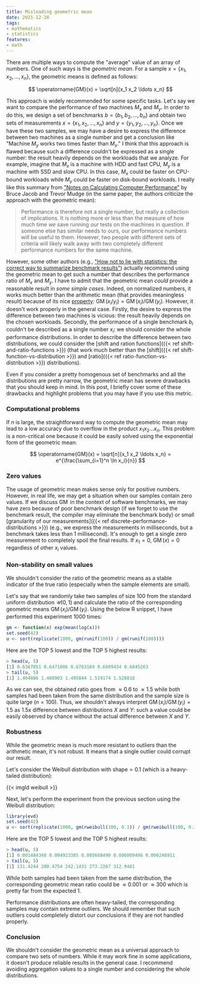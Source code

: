 ```yaml
---
title: Misleading geometric mean
date: 2021-12-28
tags:
- mathematics
- statistics
features:
- math
---
```


There are multiple ways to compute the "average" value of an array of numbers.
One of such ways is the *geometric mean*.
For a sample $x = \{ x_1, x_2, \ldots, x_n \}$, the geometric means is defined as follows:

$$
\operatorname{GM}(x) = \sqrt[n]{x_1 x_2 \ldots x_n}
$$

This approach is widely recommended for some specific tasks.
Let's say we want to compare the performance of two machines $M_x$ and $M_y$.
In order to do this, we design a set of benchmarks $b = \{b_1, b_2, \ldots, b_n \}$
  and obtain two sets of measurements
  $x = \{ x_1, x_2, \ldots, x_n \}$ and $y = \{ y_1, y_2, \ldots, y_n \}$.
Once we have these two samples, we may have a desire to express the difference
  between two machines as a single number and get a conclusion like
  "Machine $M_y$ works two times faster than $M_x$."
I think that this approach is flawed because such a difference couldn't be expressed as a single number:
  the result heavily depends on the workloads that we analyze.
For example, imagine that $M_x$ is a machine with HDD and fast CPU, $M_y$ is a machine with SSD and slow CPU.
In this case, $M_x$ could be faster on CPU-bound workloads while $M_y$ could be faster on disk-bound workloads.
I really like this summary from
  ["Notes on Calculating Computer Performance"](https://www.eecs.umich.edu/techreports/cse/95/CSE-TR-231-95.pdf)
  by Bruce Jacob and Trevor Mudge (in the same paper, the authors criticize the approach with the geometric mean):

> Performance is therefore not a single number, but really a collection of implications.
> It is nothing more or less than the measure of
>   how much time *we* save running *our* tests on the machines in question.
> If someone else has similar needs to ours, our performance numbers will be useful to them.
> However, two people with different sets of criteria will likely walk away
>   with two completely different performance numbers for the same machine.

However, some other authors (e.g., ["How not to lie with statistics: the correct way to summarize benchmark results"](https://doi.org/10.1145/5666.5673))
  actually recommend using the geometric mean to get such a number
  that describes the performance ratio of $M_x$ and $M_y$.
I have to admit that the geometric mean *could* provide a reasonable result in *some simple cases*.
Indeed, on normalized numbers, it works much better than the arithmetic mean
  (that provides meaningless result) because of its nice [property](https://en.wikipedia.org/wiki/Geometric_mean#Application_to_normalized_values):
  $\operatorname{GM}(x_i/y_i) = \operatorname{GM}(x_i) / \operatorname{GM}(y_i)$.
However, it doesn't work properly in the general case.
Firstly, the desire to express the difference between two machines is vicious:
  the result heavily depends on the chosen workloads.
Secondly, the performance of a single benchmark $b_i$ couldn't be described as a single number $x_i$:
  we should consider the whole performance distributions.
In order to describe the difference between two distributions,
  we could consider the [shift and ration functions]({{< ref shift-and-ratio-functions >}})
  (that work much better than the [shift]({{< ref shift-function-vs-distribution >}}) and
  [ratio]({{< ref ratio-function-vs-distribution >}}) distributions).

Even if you consider a pretty homogenous set of benchmarks and all the distributions are pretty narrow,
  the geometric mean has severe drawbacks that you should keep in mind.
In this post, I briefly cover some of these drawbacks and highlight problems that you may have if you use this metric.

<!--more-->

### Computational problems

If $n$ is large, the straightforward way to compute the geometric mean
  may lead to a low accuracy due to overflow in the product $x_1 x_2 \ldots x_n$.
This problem is a non-critical one because it could be easily solved using the exponential form of the geometric mean:

$$
\operatorname{GM}(x) =
  \sqrt[n]{x_1 x_2 \ldots x_n} =
  e^{\frac{\sum_{i=1}^n \ln x_i}{n}}
$$

### Zero values

The usage of geometric mean makes sense only for positive numbers.
However, in real life, we may get a situation when our samples contain zero values.
If we discuss $\operatorname{GM}$ in the context of software benchmarks,
  we may have zero because of poor benchmark design
  (if we forget to use the benchmark result, the compiler may eliminate the benchmark body)
  or small [granularity of our measurements]({{< ref discrete-performance-distributions >}})
  (e.g., we express the measurements in milliseconds, but a benchmark takes less than 1 millisecond).
It's enough to get a single zero measurement to completely spoil the final results.
If $x_1=0$, $\operatorname{GM}(x)=0$ regardless of other $x_i$ values.

### Non-stability on small values

We shouldn't consider the ratio of the geometric means as a stable indicator of the true ratio
  (especially when the sample elements are small).

Let's say that we randomly take two samples of size $100$ from the standard uniform distribution $\mathcal{U}(0,1)$
  and calculate the ratio of the corresponding geometric means $\operatorname{GM}(x_i) / \operatorname{GM}(y_i)$.
Using the below R snippet, I have performed this experiment $1000$ times:

```r
gm <- function(x) exp(mean(log(x)))
set.seed(42)
u <- sort(replicate(1000, gm(runif(100)) / gm(runif(100))))
```

Here are the TOP 5 lowest and the TOP 5 highest results:

```r
> head(u, 5)
[1] 0.6367051 0.6471006 0.6783169 0.6809434 0.6845263
> tail(u, 5)
[1] 1.464806 1.468903 1.495844 1.519174 1.520818
```

As we can see, the obtained ratio goes from $\approx 0.6$ to $\approx 1.5$
  while both samples had been taken from the same distribution
  and the sample size is quite large ($n=100$).
Thus, we shouldn't always interpret $\operatorname{GM}(x_i) / \operatorname{GM}(y_i) = 1.5$
  as 1.5x difference between distributions $X$ and $Y$:
  such a value could be easily observed by chance without the actual difference between $X$ and $Y$.

### Robustness

While the geometric mean is much more resistant to outliers than the arithmetic mean,
  it's not robust.
It means that a single outlier could corrupt our result.

Let's consider the Weibull distribution with $\textrm{shape}=0.1$ (which is a heavy-tailed distribution):

{{< imgld weibull >}}

Next, let's perform the experiment from the previous section using the Weibull distribution:

```r
library(evd)
set.seed(42)
u <- sort(replicate(1000, gm(rweibull(100, 0.1)) / gm(rweibull(100, 0.1))))
```

Here are the TOP 5 lowest and the TOP 5 highest results:

```r
> head(u, 5)
[1] 0.001484348 0.004923385 0.005668490 0.006009496 0.006248911
> tail(u, 5)
[1] 131.4244 200.4754 242.1431 273.2267 312.9481
```

While both samples had been taken from the same distribution,
  the corresponding geometric mean ratio could be $\approx 0.001$ or $\approx 300$
  which is pretty far from the expected $1$.

Performance distributions are often heavy-tailed,
  the corresponding samples may contain extreme outliers.
We should remember that such outliers could completely distort our conclusions
  if they are not handled properly.

### Conclusion

We shouldn't consider the geometric mean as a universal approach to compare two sets of numbers.
While it may work fine in some applications, it doesn't produce reliable results in the general case.
I recommend avoiding aggregation values to a single number and considering the whole distributions.

